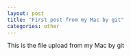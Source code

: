 ```yaml
---
layout: post
title: "First post from my Mac by git"
categories: other
---
```


This is the file upload from my Mac by git

